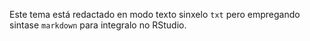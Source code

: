 
<!-- A MÚSICA NA PREHISTORIA-->

Este tema está redactado en modo texto sinxelo `txt` pero empregando sintase `markdown` para integralo no RStudio.
